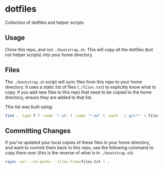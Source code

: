 # dotfiles

Collection of dotfiles and helper scripts

## Usage

Clone this repo, and run `./bootstrap.sh`. This will copy all the dotfiles (but not helper scripts) into your home directory.

## Files

The `./bootstrap.sh` script will sync files from this repo to your home directory. It uses a static list of files (`./files.txt`) to explicitly know what to copy. If you add new files to this repo that need to be copied to the home directory, ensure they are added to that list.

This list was built using:

```sh
find . -type f ! -name '*.sh' ! -name '*.md' ! -path './.git/*' > files.txt
```

## Committing Changes

If you've updated your local copies of these files in your home directory, and want to commit them back to this repo, use the following command to copy them over (this is the reverse of what is in `./bootstrap.sh`).

```sh
rsync -avr --no-perms --files-from=files.txt ~ .
```
